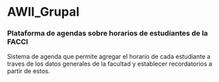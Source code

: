 # AWII_Grupal
### Plataforma de agendas sobre horarios de estudiantes de la FACCI
Sistema de agenda que permite agregar el horario de cada estudiante a traves de los datos generales de la facultad y establecer recordatorios a partir de estos.
